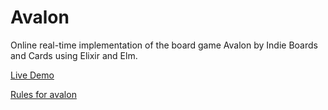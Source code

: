 # Avalon

Online real-time implementation of the board game Avalon by Indie Boards and Cards using Elixir and Elm.


[Live Demo](http://avalon.garrick.codes)

[Rules for avalon](http://upload.snakesandlattes.com/rules/r/ResistanceAvalon.pdf)
